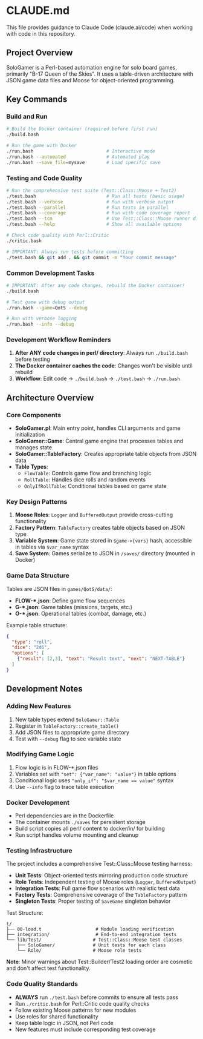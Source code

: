 # CLAUDE.md

This file provides guidance to Claude Code (claude.ai/code) when working with code in this repository.

## Project Overview

SoloGamer is a Perl-based automation engine for solo board games, primarily "B-17 Queen of the Skies". It uses a table-driven architecture with JSON game data files and Moose for object-oriented programming.

## Key Commands

### Build and Run
```bash
# Build the Docker container (required before first run)
./build.bash

# Run the game with Docker
./run.bash                           # Interactive mode
./run.bash --automated               # Automated play
./run.bash --save_file=mysave        # Load specific save
```

### Testing and Code Quality
```bash
# Run the comprehensive test suite (Test::Class::Moose + Test2)
./test.bash                          # Run all tests (basic usage)
./test.bash --verbose                # Run with verbose output
./test.bash --parallel               # Run tests in parallel
./test.bash --coverage               # Run with code coverage report
./test.bash --tcm                    # Use Test::Class::Moose runner directly
./test.bash --help                   # Show all available options

# Check code quality with Perl::Critic
./critic.bash

# IMPORTANT: Always run tests before committing
./test.bash && git add . && git commit -m "Your commit message"
```

### Common Development Tasks
```bash
# IMPORTANT: After any code changes, rebuild the Docker container!
./build.bash

# Test game with debug output
./run.bash --game=QotS --debug

# Run with verbose logging
./run.bash --info --debug
```

### Development Workflow Reminders
1. **After ANY code changes in perl/ directory**: Always run `./build.bash` before testing
2. **The Docker container caches the code**: Changes won't be visible until rebuild
3. **Workflow**: Edit code → `./build.bash` → `./test.bash` → `./run.bash`

## Architecture Overview

### Core Components
- **SoloGamer.pl**: Main entry point, handles CLI arguments and game initialization
- **SoloGamer::Game**: Central game engine that processes tables and manages state
- **SoloGamer::TableFactory**: Creates appropriate table objects from JSON data
- **Table Types**:
  - `FlowTable`: Controls game flow and branching logic
  - `RollTable`: Handles dice rolls and random events
  - `OnlyIfRollTable`: Conditional tables based on game state

### Key Design Patterns
1. **Moose Roles**: `Logger` and `BufferedOutput` provide cross-cutting functionality
2. **Factory Pattern**: `TableFactory` creates table objects based on JSON type
3. **Variable System**: Game state stored in `$game->{vars}` hash, accessible in tables via `$var_name` syntax
4. **Save System**: Games serialize to JSON in `/saves/` directory (mounted in Docker)

### Game Data Structure
Tables are JSON files in `games/QotS/data/`:
- **FLOW-*.json**: Define game flow sequences
- **G-*.json**: Game tables (missions, targets, etc.)
- **O-*.json**: Operational tables (combat, damage, etc.)

Example table structure:
```json
{
  "type": "roll",
  "dice": "2d6",
  "options": [
    {"result": [2,3], "text": "Result text", "next": "NEXT-TABLE"}
  ]
}
```

## Development Notes

### Adding New Features
1. New table types extend `SoloGamer::Table`
2. Register in `TableFactory::create_table()`
3. Add JSON files to appropriate game directory
4. Test with `--debug` flag to see variable state

### Modifying Game Logic
1. Flow logic is in FLOW-*.json files
2. Variables set with `"set": {"var_name": "value"}` in table options
3. Conditional logic uses `"only_if": "$var_name == value"` syntax
4. Use `--info` flag to trace table execution

### Docker Development
- Perl dependencies are in the Dockerfile
- The container mounts `./saves` for persistent storage
- Build script copies all perl/ content to docker/in/ for building
- Run script handles volume mounting and cleanup

### Testing Infrastructure
The project includes a comprehensive Test::Class::Moose testing harness:

- **Unit Tests**: Object-oriented tests mirroring production code structure
- **Role Tests**: Independent testing of Moose roles (`Logger`, `BufferedOutput`)
- **Integration Tests**: Full game flow scenarios with realistic test data
- **Factory Tests**: Comprehensive coverage of the `TableFactory` pattern
- **Singleton Tests**: Proper testing of `SaveGame` singleton behavior

Test Structure:
```
t/
├── 00-load.t                    # Module loading verification
├── integration/                 # End-to-end integration tests
└── lib/Test/                   # Test::Class::Moose test classes
    ├── SoloGamer/              # Unit tests for each class
    └── Role/                   # Moose role tests
```

**Note**: Minor warnings about Test::Builder/Test2 loading order are cosmetic and don't affect test functionality.

### Code Quality Standards
- **ALWAYS** run `./test.bash` before commits to ensure all tests pass
- Run `./critic.bash` for Perl::Critic code quality checks
- Follow existing Moose patterns for new modules
- Use roles for shared functionality
- Keep table logic in JSON, not Perl code
- New features must include corresponding test coverage